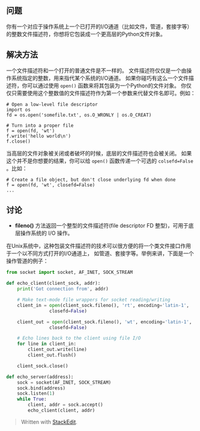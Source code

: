 ## 问题
你有一个对应于操作系统上一个已打开的I/O通道（比如文件，管道，套接字等）的整数文件描述符，你想将它包装成一个更高层的Python文件对象。
## 解决方法
一个文件描述符和一个打开的普通文件是不一样的。 文件描述符仅仅是一个由操作系统指定的整数，用来指代某个系统的I/O通道。 如果你碰巧有这么一个文件描述符，你可以通过使用  `open()`  函数来将其包装为一个Python的文件对象。 你仅仅只需要使用这个整数值的文件描述符作为第一个参数来代替文件名即可。例如：
```
# Open a low-level file descriptor
import os
fd = os.open('somefile.txt', os.O_WRONLY | os.O_CREAT)

# Turn into a proper file
f = open(fd, 'wt')
f.write('hello world\n')
f.close()
```
当高层的文件对象被关闭或者破坏的时候，底层的文件描述符也会被关闭。 如果这个并不是你想要的结果，你可以给  `open()`  函数传递一个可选的  `colsefd=False`  。比如：
```
# Create a file object, but don't close underlying fd when done
f = open(fd, 'wt', closefd=False)
...
```


## 讨论
- **fileno()** 方法返回一个整型的文件描述符(file descriptor FD 整型)，可用于底层操作系统的 I/O 操作。

在Unix系统中，这种包装文件描述符的技术可以很方便的将一个类文件接口作用于一个以不同方式打开的I/O通道上， 如管道、套接字等。举例来讲，下面是一个操作管道的例子：
```py
from socket import socket, AF_INET, SOCK_STREAM

def echo_client(client_sock, addr):
    print('Got connection from', addr)

    # Make text-mode file wrappers for socket reading/writing
    client_in = open(client_sock.fileno(), 'rt', encoding='latin-1',
                closefd=False)

    client_out = open(client_sock.fileno(), 'wt', encoding='latin-1',
                closefd=False)

    # Echo lines back to the client using file I/O
    for line in client_in:
        client_out.write(line)
        client_out.flush()

    client_sock.close()

def echo_server(address):
    sock = socket(AF_INET, SOCK_STREAM)
    sock.bind(address)
    sock.listen(1)
    while True:
        client, addr = sock.accept()
        echo_client(client, addr)
   ```
> Written with [StackEdit](https://stackedit.io/).
<!--stackedit_data:
eyJoaXN0b3J5IjpbNTQwMTA3OTZdfQ==
-->